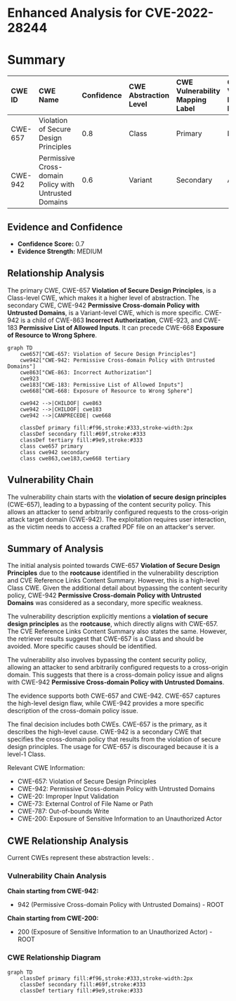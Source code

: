# Enhanced Analysis for CVE-2022-28244

# Summary
| CWE ID  | CWE Name                                                                                              | Confidence | CWE Abstraction Level | CWE Vulnerability Mapping Label | CWE-Vulnerability Mapping Notes |
| :-------- | :---------------------------------------------------------------------------------------------------- | :--------- | :---------------------- | :------------------------------ | :------------------------------ |
| CWE-657   | Violation of Secure Design Principles                                                               | 0.8        | Class                   | Primary                         | Discouraged                   |
| CWE-942   | Permissive Cross-domain Policy with Untrusted Domains                                               | 0.6        | Variant                 | Secondary                       | Allowed                       |

## Evidence and Confidence

*   **Confidence Score:** 0.7
*   **Evidence Strength:** MEDIUM

## Relationship Analysis
The primary CWE, CWE-657 **Violation of Secure Design Principles**, is a Class-level CWE, which makes it a higher level of abstraction. The secondary CWE, CWE-942 **Permissive Cross-domain Policy with Untrusted Domains**, is a Variant-level CWE, which is more specific. CWE-942 is a child of CWE-863 **Incorrect Authorization**, CWE-923, and CWE-183 **Permissive List of Allowed Inputs**. It can precede CWE-668 **Exposure of Resource to Wrong Sphere**.

```mermaid
graph TD
    cwe657["CWE-657: Violation of Secure Design Principles"]
    cwe942["CWE-942: Permissive Cross-domain Policy with Untrusted Domains"]
    cwe863["CWE-863: Incorrect Authorization"]
    cwe923
    cwe183["CWE-183: Permissive List of Allowed Inputs"]
    cwe668["CWE-668: Exposure of Resource to Wrong Sphere"]

    cwe942 -->|CHILDOF| cwe863
    cwe942 -->|CHILDOF| cwe183
    cwe942 -->|CANPRECEDE| cwe668

    classDef primary fill:#f96,stroke:#333,stroke-width:2px
    classDef secondary fill:#69f,stroke:#333
    classDef tertiary fill:#9e9,stroke:#333
    class cwe657 primary
    class cwe942 secondary
    class cwe863,cwe183,cwe668 tertiary
```

## Vulnerability Chain
The vulnerability chain starts with the **violation of secure design principles** (CWE-657), leading to a bypassing of the content security policy. This allows an attacker to send arbitrarily configured requests to the cross-origin attack target domain (CWE-942). The exploitation requires user interaction, as the victim needs to access a crafted PDF file on an attacker's server.

## Summary of Analysis
The initial analysis pointed towards CWE-657 **Violation of Secure Design Principles** due to the **rootcause** identified in the vulnerability description and CVE Reference Links Content Summary. However, this is a high-level Class CWE. Given the additional detail about bypassing the content security policy, CWE-942 **Permissive Cross-domain Policy with Untrusted Domains** was considered as a secondary, more specific weakness.

The vulnerability description explicitly mentions a **violation of secure design principles** as the **rootcause**, which directly aligns with CWE-657. The CVE Reference Links Content Summary also states the same. However, the retriever results suggest that CWE-657 is a Class and should be avoided. More specific causes should be identified.

The vulnerability also involves bypassing the content security policy, allowing an attacker to send arbitrarily configured requests to a cross-origin domain. This suggests that there is a cross-domain policy issue and aligns with CWE-942 **Permissive Cross-domain Policy with Untrusted Domains**.

The evidence supports both CWE-657 and CWE-942. CWE-657 captures the high-level design flaw, while CWE-942 provides a more specific description of the cross-domain policy issue.

The final decision includes both CWEs. CWE-657 is the primary, as it describes the high-level cause. CWE-942 is a secondary CWE that specifies the cross-domain policy that results from the violation of secure design principles. The usage for CWE-657 is discouraged because it is a level-1 Class.

Relevant CWE Information:
- CWE-657: Violation of Secure Design Principles
- CWE-942: Permissive Cross-domain Policy with Untrusted Domains
- CWE-20: Improper Input Validation
- CWE-73: External Control of File Name or Path
- CWE-787: Out-of-bounds Write
- CWE-200: Exposure of Sensitive Information to an Unauthorized Actor


## CWE Relationship Analysis

Current CWEs represent these abstraction levels: .


### Vulnerability Chain Analysis

**Chain starting from CWE-942:**
- 942 (Permissive Cross-domain Policy with Untrusted Domains) - ROOT


**Chain starting from CWE-200:**
- 200 (Exposure of Sensitive Information to an Unauthorized Actor) - ROOT



### CWE Relationship Diagram

```mermaid
graph TD
    classDef primary fill:#f96,stroke:#333,stroke-width:2px
    classDef secondary fill:#69f,stroke:#333
    classDef tertiary fill:#9e9,stroke:#333
```